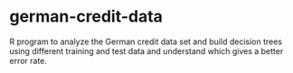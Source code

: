 # german-credit-data
R program to analyze the German credit data set and build decision trees using different training and test data and understand which gives a better error rate. 
